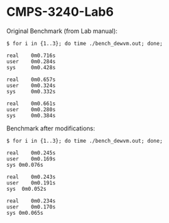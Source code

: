 # CMPS-3240-Lab6

Original Benchmark (from Lab manual):
```shell
$ for i in {1..3}; do time ./bench_dewvm.out; done;

real    0m0.716s
user    0m0.284s
sys     0m0.428s

real    0m0.657s
user    0m0.324s
sys     0m0.332s

real    0m0.661s
user    0m0.280s
sys     0m0.384s
```

Benchmark after modifications:
```shell
$ for i in {1..3}; do time ./bench_dewvm.out; done;

real	0m0.245s
user	0m0.169s
sys	0m0.076s

real	0m0.243s
user	0m0.191s
sys  0m0.052s

real	0m0.234s
user	0m0.170s
sys	0m0.065s
```
